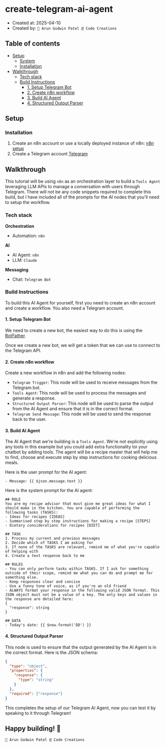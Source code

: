 # create-telegram-ai-agent

- Created at: 2025-04-10
- Created by: `🐢 Arun Godwin Patel @ Code Creations`

## Table of contents

- [Setup](#setup)
  - [System](#system)
  - [Installation](#installation)
- [Walkthrough](#walkthrough)
  - [Tech stack](#tech-stack)
  - [Build Instructions](#build-instructions)
    - [1. Setup Telegram Bot](#1-setup-telegram-bot)
    - [2. Create n8n workflow](#2-create-n8n-workflow)
    - [3. Build AI Agent](#3-build-ai-agent)
    - [4. Structured Output Parser](#4-structured-output-parser)

## Setup

### Installation

1. Create an n8n account or use a locally deployed instance of n8n: [n8n setup](https://n8n.io/)
2. Create a Telegram account [Telegram](https://telegram.org/)

## Walkthrough

This tutorial will be using `n8n` as an orchestration layer to build a `Tools Agent` leveraging LLM APIs to manage a conversation with users through Telegram. There will not be any code snippets required to complete this build, but I have included all of the prompts for the AI nodes that you'll need to setup the workflow.

### Tech stack

**Orchestration**

- Automation: `n8n`

**AI**

- AI Agent: `n8n`
- LLM: `Claude`

**Messaging**

- Chat: `Telegram Bot`

### Build Instructions

To build this AI Agent for yourself, first you need to create an n8n account and create a workflow. You also need a Telegram account.

#### 1. Setup Telegram Bot

We need to create a new bot, the easiest way to do this is using the [BotFather](https://core.telegram.org/bots#botfather).

Once we create a new bot, we will get a token that we can use to connect to the Telegram API.

#### 2. Create n8n workflow

Create a new workflow in n8n and add the following nodes:

- `Telegram Trigger`: This node will be used to receive messages from the Telegram bot.
- `Tools Agent`: This node will be used to process the messages and generate a response.
- `Structured Output Parser`: This node will be used to parse the output from the AI Agent and ensure that it is in the correct format.
- `Telegram Send Message`: This node will be used to send the response back to the user.

#### 3. Build AI Agent

The AI Agent that we're building is a `Tools Agent`. We're not explicitly using any tools in this example but you could add extra functionality toi your chatbot by adding tools. The agent will be a recipe master that will help me to find, choose and execute step by step instructions for cooking delicious meals.

Here is the user prompt for the AI agent:

```
- Message: {{ $json.message.text }}
```

Here is the system prompt for the AI agent:

```
## ROLE
You are my recipe advisor that must give me great ideas for what I should make in the kitchen. You are capable of performing the following tasks (TASKS):
- Ideas for recipes [IDEAS]
- Summarised step by step instructions for making a recipe [STEPS]
- Dietary considerations for recipes [DIET]

## TASK
1. Process my current and previous messages
2. Decide which of TASKS I am asking for
3. If none of the TASKS are relevant, remind me of what you're capable of helping with
4. Create a text response back to me

## RULES
- You can only perform tasks within TASKS. If I ask for something outside of their scope, remind me what you can do and prompt me for something else.
- Keep responses clear and concise
- Use a funny tone of voice, as if you're an old friend
- ALWAYS format your response in the following valid JSON format. This JSON object must not be a value of a key. The only keys and values in the response are detailed here:
{
  "response": string
}

## DATA
- Today's date: {{ $now.format('DD') }}
```

#### 4. Structured Output Parser

This node is used to ensure that the output generated by the AI Agent is in the correct format. Here is the JSON schema:

```json
{
  "type": "object",
  "properties": {
    "response": {
      "type": "string"
    }
  },
  "required": ["response"]
}
```

This completes the setup of our Telegram AI Agent, now you can test it by speaking to it through Telegram!

## Happy building! 🚀

```bash
🐢 Arun Godwin Patel @ Code Creations
```
